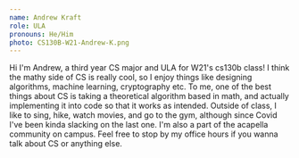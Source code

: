 ```yaml
---
name: Andrew Kraft
role: ULA
pronouns: He/Him
photo: CS130B-W21-Andrew-K.png
---
```

Hi I'm Andrew, a third year CS major and ULA for W21's cs130b class! I think the mathy side of CS is really cool, so I enjoy things like designing algorithms, machine learning, cryptography etc. To me, one of the best things about CS is taking a theoretical algorithm based in math, and actually implementing it into code so that it works as intended. Outside of class, I like to sing, hike, watch movies, and go to the gym, although since Covid I've been kinda slacking on the last one. I'm also a part of the acapella community on campus. Feel free to stop by my office hours if you wanna talk about CS or anything else.
